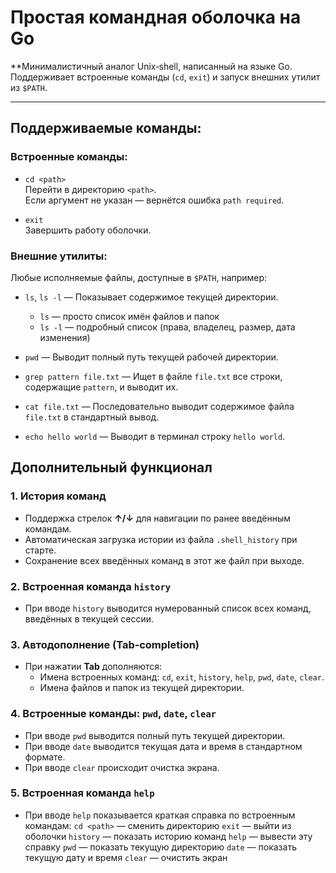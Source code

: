 # Простая командная оболочка на Go

**Минималистичный аналог Unix‑shell, написанный на языке Go.  
Поддерживает встроенные команды (`cd`, `exit`) и запуск внешних утилит из `$PATH`.

---

## Поддерживаемые команды:

### Встроенные команды:

- `cd <path>`  
  Перейти в директорию `<path>`.  
  Если аргумент не указан — вернётся ошибка `path required`.

- `exit`  
  Завершить работу оболочки.

### Внешние утилиты:

Любые исполняемые файлы, доступные в `$PATH`, например:

- `ls`, `ls -l` — Показывает содержимое текущей директории.  
  - `ls` — просто список имён файлов и папок  
  - `ls -l` — подробный список (права, владелец, размер, дата изменения)

- `pwd` — Выводит полный путь текущей рабочей директории.

- `grep pattern file.txt` — Ищет в файле `file.txt` все строки, содержащие `pattern`, и выводит их.

- `cat file.txt` — Последовательно выводит содержимое файла `file.txt` в стандартный вывод.

- `echo hello world` — Выводит в терминал строку `hello world`.
## Дополнительный функционал
### 1. История команд
- Поддержка стрелок **↑/↓** для навигации по ранее введённым командам.  
- Автоматическая загрузка истории из файла `.shell_history` при старте.  
- Сохранение всех введённых команд в этот же файл при выходе.

### 2. Встроенная команда `history`
- При вводе `history` выводится нумерованный список всех команд, введённых в текущей сессии.

### 3. Автодополнение (Tab‑completion)
- При нажатии **Tab** дополняются:
  - Имена встроенных команд: `cd`, `exit`, `history`, `help`, `pwd`, `date`, `clear`.
  - Имена файлов и папок из текущей директории.

### 4. Встроенные команды: `pwd`, `date`, `clear`
- При вводе `pwd` выводится полный путь текущей директории.
- При вводе `date` выводится текущая дата и время в стандартном формате.
- При вводе `clear` происходит очистка экрана.

### 5. Встроенная команда `help`
- При вводе `help` показывается краткая справка по встроенным командам:
  `cd <path>` — сменить директорию
  `exit` — выйти из оболочки
  `history` — показать историю команд
  `help` — вывести эту справку
  `pwd` — показать текущую директорию
  `date` — показать текущую дату и время
  `clear` — очистить экран
  
